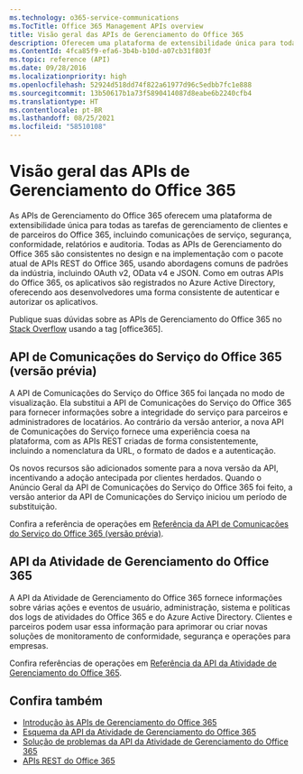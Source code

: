 ```yaml
---
ms.technology: o365-service-communications
ms.TocTitle: Office 365 Management APIs overview
title: Visão geral das APIs de Gerenciamento do Office 365
description: Oferecem uma plataforma de extensibilidade única para todas as tarefas de gerenciamento de clientes e de parceiros do Office 365, incluindo comunicações do serviço, segurança, conformidade, relatórios e auditoria.
ms.ContentId: 4fca85f9-efa6-3b4b-b10d-a07cb31f803f
ms.topic: reference (API)
ms.date: 09/28/2016
ms.localizationpriority: high
ms.openlocfilehash: 52924d518dd74f822a61977d96c5edbb7fc1e888
ms.sourcegitcommit: 13b50617b1a73f5890414087d8eabe6b2240cfb4
ms.translationtype: HT
ms.contentlocale: pt-BR
ms.lasthandoff: 08/25/2021
ms.locfileid: "58510108"
---
```

# <a name="office-365-management-apis-overview"></a>Visão geral das APIs de Gerenciamento do Office 365

As APIs de Gerenciamento do Office 365 oferecem uma plataforma de extensibilidade única para todas as tarefas de gerenciamento de clientes e de parceiros do Office 365, incluindo comunicações de serviço, segurança, conformidade, relatórios e auditoria. Todas as APIs de Gerenciamento do Office 365 são consistentes no design e na implementação com o pacote atual de APIs REST do Office 365, usando abordagens comuns de padrões da indústria, incluindo OAuth v2, OData v4 e JSON. Como em outras APIs do Office 365, os aplicativos são registrados no Azure Active Directory, oferecendo aos desenvolvedores uma forma consistente de autenticar e autorizar os aplicativos.

Publique suas dúvidas sobre as APIs de Gerenciamento do Office 365 no [Stack Overflow](http://stackoverflow.com/tags/office365) usando a tag [office365].

## <a name="office-365-service-communications-api-preview"></a>API de Comunicações do Serviço do Office 365 (versão prévia)

A API de Comunicações do Serviço do Office 365 foi lançada no modo de visualização. Ela substitui a API de Comunicações do Serviço do Office 365 para fornecer informações sobre a integridade do serviço para parceiros e administradores de locatários. Ao contrário da versão anterior, a nova API de Comunicações do Serviço fornece uma experiência coesa na plataforma, com as APIs REST criadas de forma consistentemente, incluindo a nomenclatura da URL, o formato de dados e a autenticação.

Os novos recursos são adicionados somente para a nova versão da API, incentivando a adoção antecipada por clientes herdados. Quando o Anúncio Geral da API de Comunicações do Serviço do Office 365 foi feito, a versão anterior da API de Comunicações do Serviço iniciou um período de substituição. 

Confira a referência de operações em [Referência da API de Comunicações do Serviço do Office 365 (versão prévia)](office-365-service-communications-api-reference.md).


## <a name="office-365-management-activity-api"></a>API da Atividade de Gerenciamento do Office 365

A API da Atividade de Gerenciamento do Office 365 fornece informações sobre várias ações e eventos de usuário, administração, sistema e políticas dos logs de atividades do Office 365 e do Azure Active Directory. Clientes e parceiros podem usar essa informação para aprimorar ou criar novas soluções de monitoramento de conformidade, segurança e operações para empresas. 

Confira referências de operações em [Referência da API da Atividade de Gerenciamento do Office 365](office-365-management-activity-api-reference.md).

## <a name="see-also"></a>Confira também

- [Introdução às APIs de Gerenciamento do Office 365](get-started-with-office-365-management-apis.md)
- [Esquema da API da Atividade de Gerenciamento do Office 365](office-365-management-activity-api-schema.md)
- [Solução de problemas da API da Atividade de Gerenciamento do Office 365](troubleshooting-the-office-365-management-activity-api.md)
- [APIs REST do Office 365](/previous-versions/office/office-365-api/how-to/platform-development-overview)
